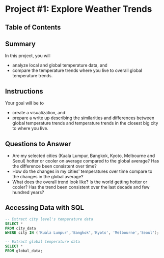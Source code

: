 # Project #1: Explore Weather Trends

## Table of Contents

## Summary

In this project, you will 
- analyze local and global temperature data, and 
- compare the temperature trends where you live to overall global temperature trends.

## Instructions

Your goal will be to 
- create a visualization, and 
- prepare a write up describing the similarities and differences between global temperature trends and temperature trends in the closest big city to where you live.

## Questions to Answer

- Are my selected cities (Kuala Lumpur, Bangkok, Kyoto, Melbourne and Seoul) hotter or cooler on average compared to the global average? Has the difference been consistent over time?
- How do the changes in my cities' temperatures over time compare to the changes in the global average?
- What does the overall trend look like? Is the world getting hotter or cooler? Has the trend been consistent over the last decade and few hundred years?

## Accessing Data with SQL

````sql
-- Extract city level's temperature data
SELECT *
FROM city_data
WHERE city IN ('Kuala Lumpur','Bangkok','Kyoto', 'Melbourne','Seoul');
````

````sql
-- Extract global temperature data
SELECT *
FROM global_data;
````
